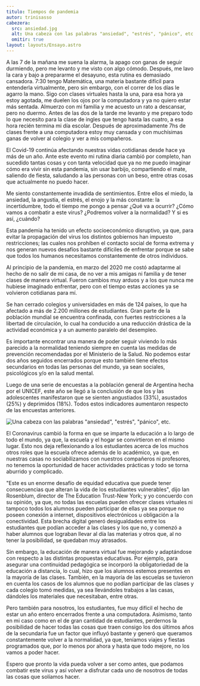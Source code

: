 ```yaml
---
titulo: Tiempos de pandemia
autor: trinisasso
cabezera:
  src: ansiedad.jpg
  alt: Una cabeza con las palabras "ansiedad", "estrés", "pánico", etc.
  omitir: true
layout: layouts/Ensayo.astro
---
```


A las 7 de la mañana me suena la alarma, la apago con ganas de seguir durmiendo, pero me levanto y me visto con algo cómodo. Después, me lavo la cara y bajo a prepararme el desayuno, esta rutina es demasiado cansadora. 7:30 tengo Matemática, una materia bastante difícil para entenderla virtualmente, pero sin embargo, con el correr de los días le agarro la mano. Sigo con clases virtuales hasta la una, para esa hora ya estoy agotada, me duelen los ojos por la computadora y ya no quiero estar más sentada. Almuerzo con mi familia y me acuesto un rato a descansar, pero no duermo. Antes de las dos de la tarde me levanto y me preparo todo lo que necesito para la clase de ingles que tengo hasta las cuatro, a esa hora recién termina mi día escolar. Después de aproximadamente 7hs de clases frente a una computadora estoy muy cansada y con muchísimas ganas de volver al colegio y ver a mis compañeros.

El Covid-19 continúa afectando nuestras vidas cotidianas desde hace ya más de un año. Ante este evento mi rutina diaria cambió por completo, han sucedido tantas cosas y con tanta velocidad que ya no me puedo imaginar cómo era vivir sin esta pandemia, sin usar barbijo, compartiendo el mate, saliendo de fiesta, saludando a las personas con un beso, entre otras cosas que actualmente no puedo hacer.

Me siento constantemente invadida de sentimientos. Entre ellos el miedo, la ansiedad, la angustia, el estrés, el enojo y la más constante: la incertidumbre, todo el tiempo me pongo a pensar ¿Qué va a ocurrir? ¿Cómo vamos a combatir a este virus? ¿Podremos volver a la normalidad? Y si es así, ¿cuándo?

Esta pandemia ha tenido un efecto socioeconómico disruptivo, ya que, para evitar la propagación del virus los distintos gobiernos han impuesto restricciones; las cuales nos prohíben el contacto social de forma extrema y nos generan nuevos desafíos bastante difíciles de enfrentar porque se sabe que todos los humanos necesitamos constantemente de otros individuos.

Al principio de la pandemia, en marzo del 2020 me costó adaptarme al hecho de no salir de mi casa, de no ver a mis amigas ni familia y de tener clases de manera virtual. Fueron cambios muy arduos y a los que nunca me hubiese imaginado enfrentar, pero con el tiempo estas acciones ya se volvieron cotidianas para mí.

Se han cerrado colegios y universidades en más de 124 países, lo que ha afectado a más de 2.200 millones de estudiantes. Gran parte de la población mundial se encuentra confinada, con fuertes restricciones a la libertad de circulación, lo cual ha conducido a una reducción drástica de la actividad económica y a un aumento paralelo del desempleo.

Es importante encontrar una manera de poder seguir viviendo lo más parecido a la normalidad teniendo siempre en cuenta las medidas de prevención recomendadas por el Ministerio de la Salud. No podemos estar dos años seguidos encerrados porque esto también tiene efectos secundarios en todas las personas del mundo, ya sean sociales, psicológicos y/o en la salud mental.

Luego de una serie de encuestas a la población general de Argentina hecha por el UNICEF, este año se llegó a la conclusión de que los y las adolescentes manifestaron que se sienten angustiados (33%), asustados (25%) y deprimidos (18%). Todos estos indicadores aumentaron respecto de las encuestas anteriores.

![Una cabeza con las palabras "ansiedad", "estrés", "pánico", etc.](tiempos-de-pandemia/ansiedad.jpg)

El Coronavirus cambió la forma en que se imparte la educación a lo largo de todo el mundo, ya que, la escuela y el hogar se convirtieron en el mismo lugar. Esto nos deja reflexionando a los estudiantes acerca de los muchos otros roles que la escuela ofrece además de lo académico, ya que, en nuestras casas no sociabilizamos con nuestros compañeros ni profesores, no tenemos la oportunidad de hacer actividades prácticas y todo se torna aburrido y complicado.

"Este es un enorme desafío de equidad educativa que puede tener consecuencias que alteran la vida de los estudiantes vulnerables", dijo Ian Rosenblum, director de The Education Trust-New York; y yo concuerdo con su opinión, ya que, no todas las escuelas pueden ofrecer clases virtuales ni tampoco todos los alumnos pueden participar de ellas ya sea porque no poseen conexión a internet, dispositivos electrónicos u obligación a la conectividad. Esta brecha digital generó desigualdades entre los estudiantes que podían acceder a las clases y los que no, y comenzó a haber alumnos que lograban llevar al día las materias y otros que, al no tener la posibilidad, se quedaban muy atrasados.

Sin embargo, la educación de manera virtual fue mejorando y adaptándose con respecto a las distintas propuestas educativas. Por ejemplo, para asegurar una continuidad pedagógica se incorporó la obligatoriedad de la educación a distancia, lo cual, hizo que los alumnos estemos presentes en la mayoría de las clases. También, en la mayoría de las escuelas se tuvieron en cuenta los casos de los alumnos que no podían participar de las clases y cada colegio tomó medidas, ya sea llevándoles trabajos a las casas, dándoles los materiales que necesitaban, entre otras.

Pero también para nosotros, los estudiantes, fue muy difícil el hecho de estar un año entero encerrados frente a una computadora. Asimismo, tanto en mi caso como en el de gran cantidad de estudiantes, perdernos la posibilidad de hacer todas las cosas que traen consigo los dos últimos años de la secundaria fue un factor que influyó bastante y generó que queramos constantemente volver a la normalidad, ya que, teníamos viajes y fiestas programados que, por lo menos por ahora y hasta que todo mejore, no los vamos a poder hacer.

Espero que pronto la vida pueda volver a ser como antes, que podamos combatir este virus y así volver a disfrutar cada uno de nosotros de todas las cosas que solíamos hacer.
